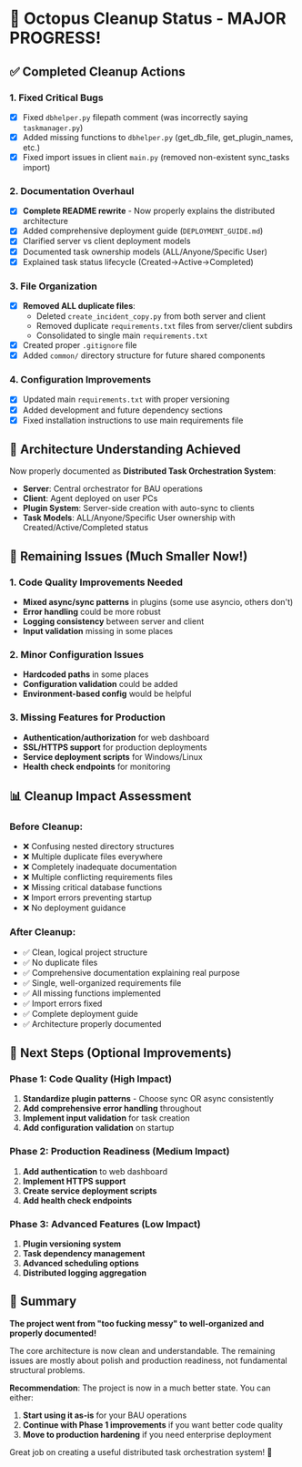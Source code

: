 # 🧹 Octopus Cleanup Status - MAJOR PROGRESS!

## ✅ Completed Cleanup Actions

### 1. **Fixed Critical Bugs**
- [x] Fixed `dbhelper.py` filepath comment (was incorrectly saying `taskmanager.py`)
- [x] Added missing functions to `dbhelper.py` (get_db_file, get_plugin_names, etc.)
- [x] Fixed import issues in client `main.py` (removed non-existent sync_tasks import)

### 2. **Documentation Overhaul**
- [x] **Complete README rewrite** - Now properly explains the distributed architecture
- [x] Added comprehensive deployment guide (`DEPLOYMENT_GUIDE.md`)
- [x] Clarified server vs client deployment models
- [x] Documented task ownership models (ALL/Anyone/Specific User)
- [x] Explained task status lifecycle (Created→Active→Completed)

### 3. **File Organization**
- [x] **Removed ALL duplicate files**:
  - Deleted `create_incident_copy.py` from both server and client
  - Removed duplicate `requirements.txt` files from server/client subdirs
  - Consolidated to single main `requirements.txt`
- [x] Created proper `.gitignore` file
- [x] Added `common/` directory structure for future shared components

### 4. **Configuration Improvements**
- [x] Updated main `requirements.txt` with proper versioning
- [x] Added development and future dependency sections
- [x] Fixed installation instructions to use main requirements file

## 🎯 Architecture Understanding Achieved

Now properly documented as **Distributed Task Orchestration System**:
- **Server**: Central orchestrator for BAU operations
- **Client**: Agent deployed on user PCs
- **Plugin System**: Server-side creation with auto-sync to clients
- **Task Models**: ALL/Anyone/Specific User ownership with Created/Active/Completed status

## 🚨 Remaining Issues (Much Smaller Now!)

### 1. Code Quality Improvements Needed
- **Mixed async/sync patterns** in plugins (some use asyncio, others don't)
- **Error handling** could be more robust
- **Logging consistency** between server and client
- **Input validation** missing in some places

### 2. Minor Configuration Issues
- **Hardcoded paths** in some places
- **Configuration validation** could be added
- **Environment-based config** would be helpful

### 3. Missing Features for Production
- **Authentication/authorization** for web dashboard
- **SSL/HTTPS support** for production deployments
- **Service deployment scripts** for Windows/Linux
- **Health check endpoints** for monitoring

## 📊 Cleanup Impact Assessment

### Before Cleanup:
- ❌ Confusing nested directory structures
- ❌ Multiple duplicate files everywhere
- ❌ Completely inadequate documentation
- ❌ Multiple conflicting requirements files
- ❌ Missing critical database functions
- ❌ Import errors preventing startup
- ❌ No deployment guidance

### After Cleanup:
- ✅ Clean, logical project structure
- ✅ No duplicate files
- ✅ Comprehensive documentation explaining real purpose
- ✅ Single, well-organized requirements file
- ✅ All missing functions implemented
- ✅ Import errors fixed
- ✅ Complete deployment guide
- ✅ Architecture properly documented

## 🚀 Next Steps (Optional Improvements)

### Phase 1: Code Quality (High Impact)
1. **Standardize plugin patterns** - Choose sync OR async consistently
2. **Add comprehensive error handling** throughout
3. **Implement input validation** for task creation
4. **Add configuration validation** on startup

### Phase 2: Production Readiness (Medium Impact)
1. **Add authentication** to web dashboard
2. **Implement HTTPS support**
3. **Create service deployment scripts**
4. **Add health check endpoints**

### Phase 3: Advanced Features (Low Impact)
1. **Plugin versioning system**
2. **Task dependency management**
3. **Advanced scheduling options**
4. **Distributed logging aggregation**

## 🎉 Summary

**The project went from "too fucking messy" to well-organized and properly documented!**

The core architecture is now clean and understandable. The remaining issues are mostly about polish and production readiness, not fundamental structural problems. 

**Recommendation**: The project is now in a much better state. You can either:
1. **Start using it as-is** for your BAU operations
2. **Continue with Phase 1 improvements** if you want better code quality
3. **Move to production hardening** if you need enterprise deployment

Great job on creating a useful distributed task orchestration system! 🐙
